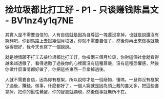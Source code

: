 # 捡垃圾都比打工好 - P1 - 只谈赚钱陈昌文 - BV1nz4y1q7NE

其實人是不需要自信的，人有自信就是因為自尊這一塊還沒拿掉，也就是說還沒有窮夠吧，你到馬路上去撿幾個月垃圾，你就不需要自信了，然後你再出來做事就能做得很好，我今天也寫了一個說說。

就是說情願不打工去撿垃圾都比打工好，你撿兩三個月垃圾，你對這個社會就看得越來越透徹了，看得透徹了過後你的心裡面沒有這種尊嚴，沒有這種恐懼感，然後你做什麼事情都好做了，你把這些東西一旦拿掉過後。

人就不需要自信，因為你有框架，所以說你才是一個廢物，懂嗎，一旦你沒有框架了過後，賺錢，做事，什麼都好了，一個人窮就是因為頭上戴的套太多，把這些套拿掉，把你的獸性覺醒，你的智慧就顯現，然後做事就無所不在。

